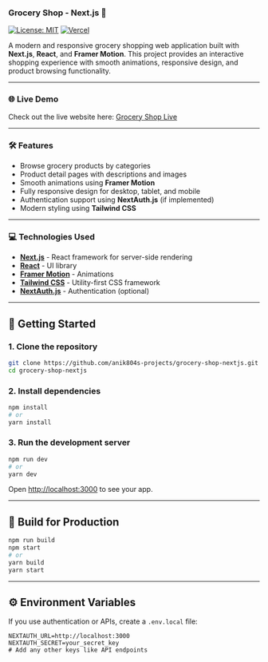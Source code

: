
### Grocery Shop - Next.js 🛒

[![License: MIT](https://img.shields.io/badge/License-MIT-yellow.svg)](https://opensource.org/licenses/MIT)
[![Vercel](https://img.shields.io/badge/Deployed%20on-Vercel-000000?style=flat&logo=vercel)](https://grocery-shop-nextjs-9fn0aqi32-anik804s-projects.vercel.app)

A modern and responsive grocery shopping web application built with **Next.js**, **React**, and **Framer Motion**. This project provides an interactive shopping experience with smooth animations, responsive design, and product browsing functionality.

---

### 🌐 Live Demo

Check out the live website here: [Grocery Shop Live](https://grocery-shop-nextjs.vercel.app/)

---

### 🛠 Features

- Browse grocery products by categories  
- Product detail pages with descriptions and images  
- Smooth animations using **Framer Motion**  
- Fully responsive design for desktop, tablet, and mobile  
- Authentication support using **NextAuth.js** (if implemented)  
- Modern styling using **Tailwind CSS**  

---

### 💻 Technologies Used

- **[Next.js](https://nextjs.org/)** - React framework for server-side rendering  
- **[React](https://reactjs.org/)** - UI library  
- **[Framer Motion](https://www.framer.com/motion/)** - Animations  
- **[Tailwind CSS](https://tailwindcss.com/)** - Utility-first CSS framework  
- **[NextAuth.js](https://next-auth.js.org/)** - Authentication (optional)  

---

## 🚀 Getting Started

### 1. Clone the repository

```bash
git clone https://github.com/anik804s-projects/grocery-shop-nextjs.git
cd grocery-shop-nextjs
````

### 2. Install dependencies

```bash
npm install
# or
yarn install
```

### 3. Run the development server

```bash
npm run dev
# or
yarn dev
```

Open [http://localhost:3000](http://localhost:3000) to see your app.

---

## 🔧 Build for Production

```bash
npm run build
npm start
# or
yarn build
yarn start
```

---

## ⚙️ Environment Variables

If you use authentication or APIs, create a `.env.local` file:

```env
NEXTAUTH_URL=http://localhost:3000
NEXTAUTH_SECRET=your_secret_key
# Add any other keys like API endpoints
```
